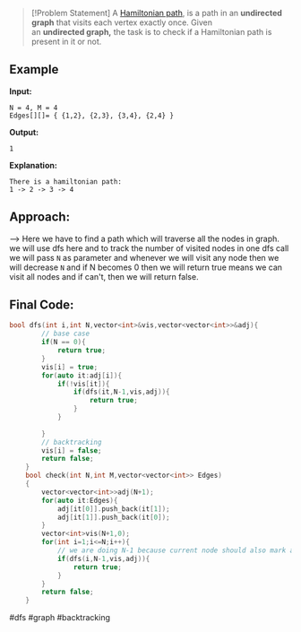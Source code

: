 >[!Problem Statement]
>A [Hamiltonian path](https://en.wikipedia.org/wiki/Hamiltonian_path), is a path in an **undirected graph** that visits each vertex exactly once. Given an **undirected graph,** the task is to check if a Hamiltonian path is present in it or not.

## Example

**Input:**
```
N = 4, M = 4
Edges[][]= { {1,2}, {2,3}, {3,4}, {2,4} }
```
**Output:**
```
1 
```
**Explanation:** 
```
There is a hamiltonian path: 
1 -> 2 -> 3 -> 4
```

## Approach:

--> Here we have to find a path which will traverse all the nodes in graph. we will use dfs here and to track the number of visited nodes in one dfs call we will pass `N` as parameter and whenever we will visit any node then we will decrease `N` and if N becomes 0 then we will return true means we can visit all nodes and if can't, then we will return false.

## Final Code:

```cpp
bool dfs(int i,int N,vector<int>&vis,vector<vector<int>>&adj){
		// base case
        if(N == 0){
            return true;
        }
        vis[i] = true;
        for(auto it:adj[i]){
            if(!vis[it]){
                if(dfs(it,N-1,vis,adj)){
                    return true;
                }
            }
            
        }
        // backtracking
        vis[i] = false;
        return false;
    }
    bool check(int N,int M,vector<vector<int>> Edges)
    {
        vector<vector<int>>adj(N+1);
        for(auto it:Edges){
            adj[it[0]].push_back(it[1]);
            adj[it[1]].push_back(it[0]);
        }
        vector<int>vis(N+1,0);
        for(int i=1;i<=N;i++){
	        // we are doing N-1 because current node should also mark as visited
            if(dfs(i,N-1,vis,adj)){
                return true;
            }
        }
        return false;
    }
```

#dfs #graph #backtracking 
